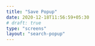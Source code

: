 ```yaml
---
title: "Save Popup"
date: 2020-12-18T11:56:59+05:30
# draft: true
type: "screens"
layout: "search-popup"
---
```


